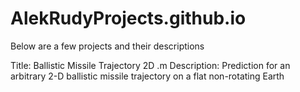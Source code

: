 # AlekRudyProjects.github.io

Below are a few projects and their descriptions

Title: Ballistic Missile Trajectory 2D .m
Description: Prediction for an arbitrary 2-D ballistic missile trajectory on a flat non-rotating Earth


